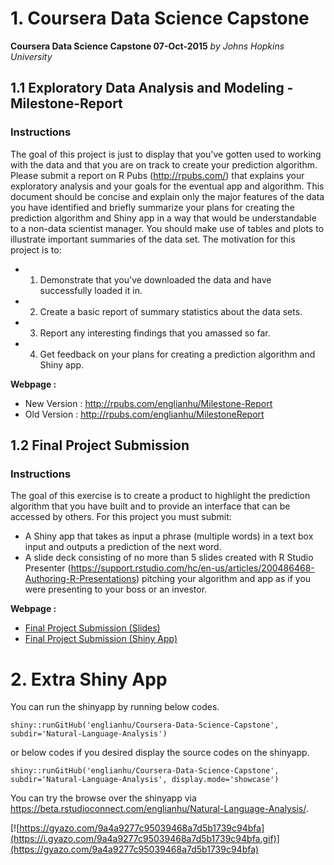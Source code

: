 # 1. Coursera Data Science Capstone

  **Coursera Data Science Capstone 07-Oct-2015** *by Johns Hopkins University*

## 1.1 Exploratory Data Analysis and Modeling - Milestone-Report

### Instructions

  The goal of this project is just to display that you've gotten used to working with the data and that you are on track to create your prediction algorithm. Please submit a report on R Pubs (<http://rpubs.com/>) that explains your exploratory analysis and your goals for the eventual app and algorithm. This document should be concise and explain only the major features of the data you have identified and briefly summarize your plans for creating the prediction algorithm and Shiny app in a way that would be understandable to a non-data scientist manager. You should make use of tables and plots to illustrate important summaries of the data set. The motivation for this project is to:

  - 1. Demonstrate that you've downloaded the data and have successfully loaded it in.
  - 2. Create a basic report of summary statistics about the data sets.
  - 3. Report any interesting findings that you amassed so far.
  - 4. Get feedback on your plans for creating a prediction algorithm and Shiny app.

**Webpage :**

  - New Version : <http://rpubs.com/englianhu/Milestone-Report>
  - Old Version : <http://rpubs.com/englianhu/MilestoneReport>

## 1.2 Final Project Submission

### Instructions

The goal of this exercise is to create a product to highlight the prediction algorithm that you have built and to provide an interface that can be accessed by others. For this project you must submit:

  - A Shiny app that takes as input a phrase (multiple words) in a text box input and outputs a prediction of the next word.
  - A slide deck consisting of no more than 5 slides created with R Studio Presenter (<https://support.rstudio.com/hc/en-us/articles/200486468-Authoring-R-Presentations>) pitching your algorithm and app as if you were presenting to your boss or an investor.

**Webpage :**

  - [Final Project Submission (Slides)](https://beta.rstudioconnect.com/englianhu/Final-Project-Submission-Slides/)
  - [Final Project Submission (Shiny App)](https://beta.rstudioconnect.com/englianhu/Final-Project-Submission/)

# 2. Extra Shiny App

You can run the shinyapp by running below codes.

```{r shinyapp1}
shiny::runGitHub('englianhu/Coursera-Data-Science-Capstone', subdir='Natural-Language-Analysis')
```

or below codes if you desired display the source codes on the shinyapp.

```{r shinyapp2}
shiny::runGitHub('englianhu/Coursera-Data-Science-Capstone', subdir='Natural-Language-Analysis', display.mode='showcase')
```

You can try the browse over the shinyapp via <https://beta.rstudioconnect.com/englianhu/Natural-Language-Analysis/>.

[![https://gyazo.com/9a4a9277c95039468a7d5b1739c94bfa](https://i.gyazo.com/9a4a9277c95039468a7d5b1739c94bfa.gif)](https://gyazo.com/9a4a9277c95039468a7d5b1739c94bfa)
